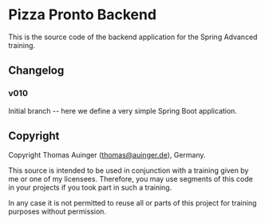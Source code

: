 # Pizza Pronto Backend

This is the source code of the backend application for the Spring Advanced training.

## Changelog

### v010

Initial branch -- here we define a very simple Spring Boot application.

## Copyright

Copyright Thomas Auinger (thomas@auinger.de), Germany. 

This source is intended to be used in conjunction with a training given
by me or one of my licensees. Therefore, you may use segments
of this code in your projects if you took part in such a training.

In any case it is not permitted to reuse all or parts of
this project for training purposes without permission.



